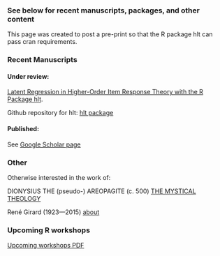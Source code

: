 
### See below for recent manuscripts, packages, and other content

This page was created to post a pre-print so that the R package hlt can pass cran requirements.

### Recent Manuscripts

#### Under review:

[Latent Regression in Higher-Order Item Response Theory with the R Package hlt](https://mkleinsa.github.io/doc/hlt_proof_draft_brmic.pdf).

Github repository for hlt: [hlt package](https://github.com/mkleinsa/hlt) 

#### Published:

See [Google Scholar page](https://scholar.google.com/citations?user=AkJ_MJ8AAAAJ&hl=en&oi=sra) 

### Other

Otherwise interested in the work of:

DIONYSIUS THE (pseudo-) AREOPAGITE (c. 500)
[THE MYSTICAL THEOLOGY](http://www.ldysinger.com/@texts/0500_dion_aer/03_dion-mys_th.htm) 

René Girard (1923—2015)
[about](https://iep.utm.edu/girard/#SH6a) 

### Upcoming R workshops

[Upcoming workshops PDF](https://mkleinsa.github.io/doc/Fall_Workshops_2022.pdf) 
